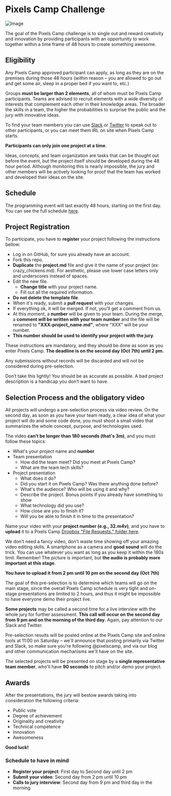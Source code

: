 # Pixels Camp Challenge

![Image](https://github.com/PixelsCamp/projects/blob/master/img/challenge.png?raw=true)

The goal of the Pixels Camp challenge is to single out and reward creativity and innovation by providing participants with an opportunity to work together within a time frame of 48 hours to create something awesome.

## Eligibility

Any Pixels Camp approved participant can apply, as long as they are on the premises during those 48 hours (within reason – you are allowed to go out and get some air, sleep in a proper bed if you want to, etc.)

Groups __must be larger than 2 elements__, all of whom must be Pixels Camp participants. Teams are advised to recruit elements with a wide diversity of interests that complement each other in their knowledge areas. The broader the skills in a team, the higher the probabilities to surprise the public and the jury with innovative ideas.

To find your team members you can use [Slack][2] or [Twitter][3] to speak out to other participants, or you can meet them IRL on site when Pixels Camp starts.

__Participants can only join one project at a time__.

Ideas, concepts, and team organization are tasks that can be thought out before the event, but the project itself should be developed during the 48 hour period. Although monitoring this is nearly impossible, the jury and other members will be actively looking for proof that the team has worked and developed their ideas on the site.

## Schedule

The programming event will last exactly 48 hours, starting on the first day. You can see the full schedule [here](https://pixels.camp/schedule/).

## Project Registration

To participate, you have to __register__ your project following the instructions bellow: 
 * Log in on GitHub, for sure you already have an account.
 * Fork this repo.
 * __Duplicate__ the __project.md__ file and give it the name of your project (ex: crazy_chickens.md). For aesthetic, please use lower case letters only and underscores instead of spaces.
 * Edit the new file.
   * __Change title__ with your project name.
   * Fill out all the required information.
 * __Do not delete the template file__.
 * When it's ready, submit a __pull request__ with your changes.
 * If everything ok, it will be merged. If not, you'll get a comment from us.
 * At this moment, a __number__ will be given to your team. During the merge, a __comment will be written with your team number__ and the file will be renamed to __"XXX-project_name.md"__, where "XXX" will be your number. 
 * __This number should be used to identify your project with the jury__. 

These instructions are mandatory, and they should be done as soon as you enter Pixels Camp. __The deadline is on the second day (Oct 7th) until 2 pm.__

Any submissions without records will be discarded and will not be considered during pre-selection.

Don’t take this lightly! You should be as accurate as possible. A bad project description is a handicap you don’t want to have.

## Selection Process and the obligatory video

All projects will undergo a pre-selection process via video review. On the second day, as soon as you have your team ready, a clear idea of what your project will do and some code done, you must shoot a small video that summarizes the whole concept, purpose, and technologies used.

The video __can’t be longer than 180 seconds (that's 3m)__, and you must follow these topics:

 * What's your project name and __number__
 * Team presentation 
    * How did the team meet? Did you meet at Pixels Camp? 
    * What are the team tech skills?
 * Project presentation 
    * What does it do? 
    * Did you start it on Pixels Camp? Was there anything done before? 
    * What's the audience? Who will be using it and why? 
    * Describe the project. Bonus points if you already have something to show
    * What technology did you use? 
    * How close are you to finish it? 
    * Will you be able to finish it in time to the presentation? 

Name your video with your __project number (e.g., 32.m4v)__, and you have to __upload__ it to a Pixels Camp [Dropbox "File Requests." folder here][1].

We don't need a fancy video, don't waste time showing off your amazing video editing skills. A smartphone as a camera and __good sound__ will do the trick. You can use whatever you want as long as you keep it within the 180s limit. Remember! The picture is important, but __the audio is probably more important at this stage__. 

__You have to upload it from 2 pm until 10 pm on the second day (Oct 7th)__

The goal of this pre-selection is to determine which teams will go on the main stage, since the overall Pixels Camp schedule is very tight and on-stage presentations are limited to 2 hours, and thus it might be impossible to have everyone demo their project live.

__Some projects__ may be called a second time for a live interview with the whole jury for further assessment. __This call will occur on the second day from 9 pm and on the morning of the third day__. Again, pay attention to our Slack and Twitter. 

Pre-selection results will be posted online at the Pixels Camp site and online tools at 11:00 on Saturday – we'll announce that posting primarily via Twitter and Slack, so make sure you're following @pixelscamp, and via our blog and other communication mechanisms we'll have on the site.

The selected projects will be presented on stage by a __single representative team member__, who'll have __90 seconds__ to pitch and/or demo your project.

## Awards

After the presentations, the jury will bestow awards taking into consideration the following criteria:

 * Public vote
 * Degree of achievement
 * Originality and creativity
 * Technical competence
 * Innovation
 * Awesomeness

__Good luck!__

### Schedule to have in mind 

 * __Register your project__:  First day to Second day until 2 pm 
 * __Submit your video__: Second day from 2 pm until 10 pm 
 * __Calls to jury interview__: Second day from 9 pm and third day in the morning 

[1]: https://www.dropbox.com/request/DIAavRCTZFB7vHofyzuT
[2]: https://github.com/PixelsCamp/docs/blob/master/SLACK.md
[3]: https://twitter.com/pixelscamp

